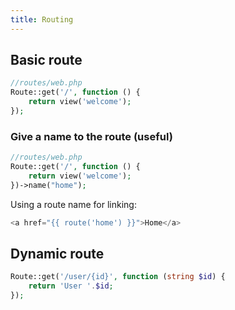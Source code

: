 ```yaml
---
title: Routing
---
```

## Basic route
```php
//routes/web.php
Route::get('/', function () {
	return view('welcome');
});
```

### Give a name to the route (useful)
```php
//routes/web.php
Route::get('/', function () { 
	return view('welcome');
})->name("home");
```

Using a route name for linking:
```php
<a href="{{ route('home') }}">Home</a>
```

## Dynamic route
```php
Route::get('/user/{id}', function (string $id) {
	return 'User '.$id;
});
```
